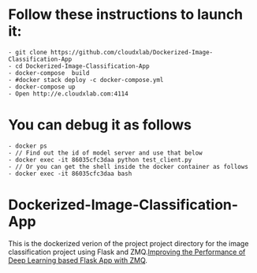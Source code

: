# Follow these instructions to launch it:
	- git clone https://github.com/cloudxlab/Dockerized-Image-Classification-App
	- cd Dockerized-Image-Classification-App
	- docker-compose  build
	- #docker stack deploy -c docker-compose.yml 
	- docker-compose up
	- Open http://e.cloudxlab.com:4114
	
# You can debug it as follows
	- docker ps
	- // Find out the id of model server and use that below
	- docker exec -it 86035cfc3daa python test_client.py
	- // Or you can get the shell inside the docker container as follows
	- docker exec -it 86035cfc3daa bash

# Dockerized-Image-Classification-App

This is the dockerized verion of the project 
project directory for the image classification project using Flask and ZMQ.[Improving the Performance of Deep Learning based Flask App with ZMQ](https://github.com/vagdevik/Flask-ZMQ-App-Folder).


